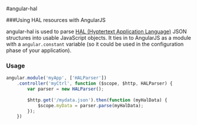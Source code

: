 #angular-hal

###Using HAL resources with AngularJS

angular-hal is used to parse [HAL (Hyptertext Application Language)](http://stateless.co/hal_specification.html) JSON structures into usable JavaScript objects. It ties in to AngularJS as a module with a `angular.constant` variable (so it could be used in the configuration phase of your application).

### Usage

```javascript
angular.module('myApp', ['HALParser'])
	.controller('myCtrl', function ($scope, $http, HALParser) {
    	var parser = new HALParser();
    
    	$http.get('/mydata.json').then(function (myHalData) {
        	$scope.myData = parser.parse(myHalData);
        });
    })

```
